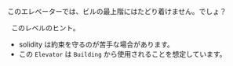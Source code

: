 このエレベーターでは、ビルの最上階にはたどり着けません。でしょ？

&nbsp;
このレベルのヒント。

- solidity は約束を守るのが苦手な場合があります。
- この `Elevator` は `Building` から使用されることを想定しています。
